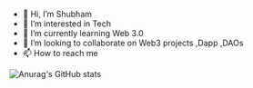 - 👋 Hi, I’m Shubham
- 👀 I’m interested in Tech 
- 🌱 I’m currently learning Web 3.0
- 💞️ I’m looking to collaborate on Web3 projects ,Dapp ,DAOs
- 📫 How to reach me 
<!---
sdhacker/sdhacker is a ✨ special ✨ repository because its `README.md` (this file) appears on your GitHub profile.
You can click the Preview link to take a look at your changes.
--->
![Anurag's GitHub stats](https://github-readme-stats.vercel.app/api?username=sdhacker&show_icons=true&theme=dracula)
